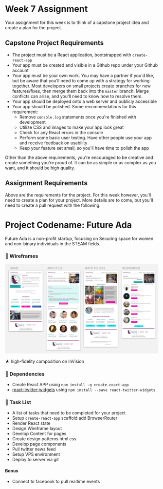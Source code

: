 # Week 7 Assignment

Your assignment for this week is to think of a capstone project idea and create a plan for the project.

## Capstone Project Requirements

* The project must be a React application, bootstrapped with `create-react-app`
* Your app must be created and visible in a Github repo under your Github account
* Your app must be your own work. You may have a partner if you'd like, but be aware that you'll need to come up with a strategy for working together. Most developers on small projects create branches for new features/fixes, then merge them back into the `master` branch. Merge conflicts can arise, and you'll need to know how to resolve them.
* Your app should be deployed onto a web server and publicly accessible
* Your app should be polished. Some recommendations for this requirement:
  * Remove `console.log` statements once you're finished with development
  * Utilize CSS and images to make your app look great
  * Check for any React errors in the console
  * Perform some basic user testing. Have other people use your app and receive feedback on usability
  * Keep your feature set small, so you'll have time to polish the app

Other than the above requirements, you're encouraged to be creative and create something you're proud of. It can be as simple or as complex as you want, and it should be high quality.

## Assignment Requirements

Above are the requirements for the project. For this week however, you'll need to create a plan for your project. More details are to come, but you'll need to create a pull request with the following:

# Project Codename: Future Ada
Future Ada is a non-profit startup, focusing on Securing space for women and non-binary individuals in the STEAM fields.

### 📝 Wireframes

![high fidelity wireframe](images/FutureAda.png)

★ high-fidelity composition on InVision


### 🐙 Dependencies
* Create React APP using `npm install -g create-ceact-app`
* [react-twitter-widgets](https://www.npmjs.com/package/react-twitter-widgets) using `npm install --save react-twitter-widgets`


### 🦉 Task List

* A list of tasks that need to be completed for your project
* Setup `create-react-app` scaffold add BrowserRouter 
* Render React state
* Design Wireframe layout
* Develop Content for pages
* Create design patterns html css
* Develop page components
* Pull twitter news feed
* Setup VPS environment
* Deploy to server via git

#### Bonus
* Connect to facebook to pull realtime events


